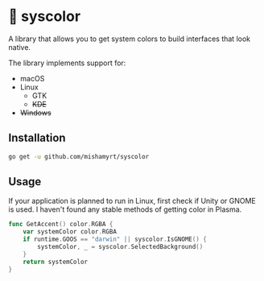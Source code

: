 # 🎨 syscolor

A library that allows you to get system colors to build interfaces that look native.

The library implements support for:

- macOS
- Linux
    - GTK
    - ~~KDE~~
- ~~Windows~~

## Installation

```bash
go get -u github.com/mishamyrt/syscolor
```

## Usage

If your application is planned to run in Linux, first check if Unity or GNOME is used. I haven't found any stable methods of getting color in Plasma.

```go
func GetAccent() color.RGBA {
    var systemColor color.RGBA
    if runtime.GOOS == "darwin" || syscolor.IsGNOME() {
        systemColor, _ = syscolor.SelectedBackground()
    }
    return systemColor
}
```

